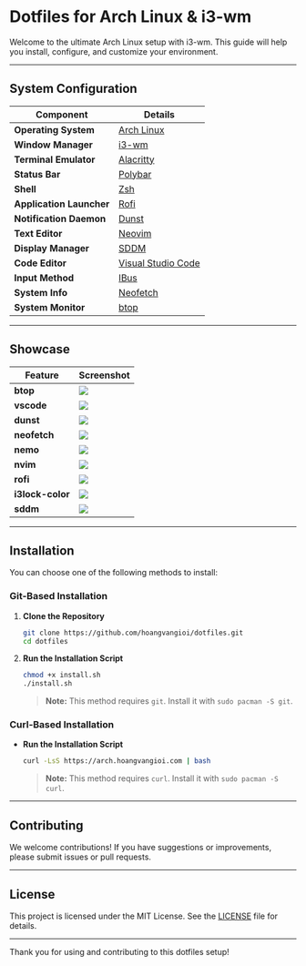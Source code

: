 # Dotfiles for Arch Linux & i3-wm

Welcome to the ultimate Arch Linux setup with i3-wm. This guide will help you install, configure, and customize your environment.

---

## System Configuration

| **Component**            | **Details**                                           |
|--------------------------|-------------------------------------------------------|
| **Operating System**     | [Arch Linux](https://archlinux.org)                   |
| **Window Manager**       | [i3-wm](https://i3wm.org)                             |
| **Terminal Emulator**    | [Alacritty](https://github.com/alacritty/alacritty)   |
| **Status Bar**           | [Polybar](https://github.com/polybar/polybar)         |
| **Shell**                | [Zsh](https://www.zsh.org/)                           |
| **Application Launcher** | [Rofi](https://github.com/davatorium/rofi)            |
| **Notification Daemon**  | [Dunst](https://github.com/dunst-project/dunst)       |
| **Text Editor**          | [Neovim](https://neovim.io)                           |
| **Display Manager**      | [SDDM](https://github.com/sddm/sddm)                  |
| **Code Editor**          | [Visual Studio Code](https://code.visualstudio.com/)  |
| **Input Method**         | [IBus](https://github.com/ibus/ibus)                  |
| **System Info**          | [Neofetch](https://github.com/dylanaraps/neofetch)    |
| **System Monitor**       | [btop](https://github.com/aristocratos/btop)          |

---

## Showcase

| **Feature**       | **Screenshot**                                        |
|-------------------|-------------------------------------------------------|
| **btop**          | ![ ](https://arch.hoangvangioi.com/btop.png)           |
| **vscode**        | ![ ](https://arch.hoangvangioi.com/vscode.png)         |
| **dunst**         | ![ ](https://arch.hoangvangioi.com/dunst.png)          |
| **neofetch**      | ![ ](https://arch.hoangvangioi.com/neofetch.png)       |
| **nemo**          | ![ ](https://arch.hoangvangioi.com/nemo.png)           |
| **nvim**          | ![ ](https://arch.hoangvangioi.com/nvim.png)           |
| **rofi**          | ![ ](https://arch.hoangvangioi.com/rofi.png)           |
| **i3lock-color**  | ![ ](https://arch.hoangvangioi.com/i3lock-color.png)   |
| **sddm**          | ![ ](https://arch.hoangvangioi.com/sddm.png)           |

---

## Installation

You can choose one of the following methods to install:

### Git-Based Installation

1. **Clone the Repository**

    ```sh
    git clone https://github.com/hoangvangioi/dotfiles.git
    cd dotfiles
    ```

2. **Run the Installation Script**

    ```sh
    chmod +x install.sh
    ./install.sh
    ```
    > **Note:** This method requires `git`. Install it with `sudo pacman -S git`.

### Curl-Based Installation

- **Run the Installation Script**

    ```sh
    curl -LsS https://arch.hoangvangioi.com | bash
    ```
    > **Note:** This method requires `curl`. Install it with `sudo pacman -S curl`.

---

## Contributing

We welcome contributions! If you have suggestions or improvements, please submit issues or pull requests.

---

## License

This project is licensed under the MIT License. See the [LICENSE](LICENSE) file for details.

---

Thank you for using and contributing to this dotfiles setup!
